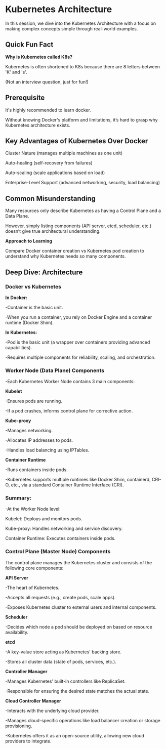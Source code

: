 # Kubernetes Architecture

In this session, we dive into the Kubernetes Architecture with a focus on making complex concepts simple through real-world examples.

## Quick Fun Fact

**Why is Kubernetes called K8s?**

Kubernetes is often shortened to K8s because there are 8 letters between 'K' and 's'.

(Not an interview question, just for fun!)

## Prerequisite
It's highly recommended to learn docker.

Without knowing Docker's platform and limitations, it’s hard to grasp why Kubernetes architecture exists.

## Key Advantages of Kubernetes Over Docker

Cluster Nature (manages multiple machines as one unit)

Auto-healing (self-recovery from failures)

Auto-scaling (scale applications based on load)

Enterprise-Level Support (advanced networking, security, load balancing)

## Common Misunderstanding

Many resources only describe Kubernetes as having a Control Plane and a Data Plane.

However, simply listing components (API server, etcd, scheduler, etc.) doesn’t give true architectural understanding.

**Approach to Learning**

Compare Docker container creation vs Kubernetes pod creation to understand why Kubernetes needs so many components.

## Deep Dive: Architecture

### Docker vs Kubernetes

**In Docker:**

-Container is the basic unit.

-When you run a container, you rely on Docker Engine and a container runtime (Docker Shim).

**In Kubernetes:**

-Pod is the basic unit (a wrapper over containers providing advanced capabilities).

-Requires multiple components for reliability, scaling, and orchestration.

### Worker Node (Data Plane) Components

-Each Kubernetes Worker Node contains 3 main components:

**Kubelet**

-Ensures pods are running.

-If a pod crashes, informs control plane for corrective action.

**Kube-proxy**

-Manages networking.

-Allocates IP addresses to pods.

-Handles load balancing using IPTables.

**Container Runtime**

-Runs containers inside pods.

-Kubernetes supports multiple runtimes like Docker Shim, containerd, CRI-O, etc., via a standard Container Runtime Interface (CRI).

### Summary:

-At the Worker Node level:

Kubelet: Deploys and monitors pods.

Kube-proxy: Handles networking and service discovery.

Container Runtime: Executes containers inside pods.

### Control Plane (Master Node) Components

The control plane manages the Kubernetes cluster and consists of the following core components:

**API Server**

-The heart of Kubernetes.

-Accepts all requests (e.g., create pods, scale apps).

-Exposes Kubernetes cluster to external users and internal components.

**Scheduler**

-Decides which node a pod should be deployed on based on resource availability.

**etcd**

-A key-value store acting as Kubernetes' backing store.

-Stores all cluster data (state of pods, services, etc.).

**Controller Manager**

-Manages Kubernetes' built-in controllers like ReplicaSet.

-Responsible for ensuring the desired state matches the actual state.

**Cloud Controller Manager**

-Interacts with the underlying cloud provider.

-Manages cloud-specific operations like load balancer creation or storage provisioning.

-Kubernetes offers it as an open-source utility, allowing new cloud providers to integrate.
